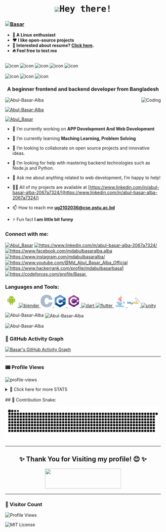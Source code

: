 
<samp>
    <h1 align="center"><img src="https://raw.githubusercontent.com/MartinHeinz/MartinHeinz/master/wave.gif" width="32px">Hey there!</h1>
</samp>
<h3>
<a href="https://git.io/typing-svg"><img src="https://readme-typing-svg.herokuapp.com?font=Fira+Code&pause=1000&random=false&width=435&lines=I'm+Md+Abul+Basar;A+student+at+PSTU;studying+BSc.+in+CSE" alt="Basar" /></a>
</h3>

<b>

- 🐧 A Linux enthusiast
- ❤️ I like open-source projects
- 🌱 Interested about resume? [Click here](https://resume.github.io/?Abul-Basar-Alba).
- 🔥 Feel free to text me

</b> 

<br>
<div>
  <img src="https://techstack-generator.vercel.app/java-icon.svg" alt="icon" width="80" height="80" />
  <img src="https://techstack-generator.vercel.app/python-icon.svg" alt="icon" width="80" height="80" />
  <img src="https://techstack-generator.vercel.app/csharp-icon.svg" alt="icon"width="80" height="80" />
  <img src="https://techstack-generator.vercel.app/react-icon.svg" alt="icon" width="80" height="80" />
 <img src="https://techstack-generator.vercel.app/mysql-icon.svg" alt="icon" width="80" height="80" />
 
</div>
<br>
<div>
  <img src="https://techstack-generator.vercel.app/cpp-icon.svg" alt="icon" width="80" height="80" />
  <img src="https://techstack-generator.vercel.app/github-icon.svg" alt="icon" width="80" height="80" />
  <img src="https://techstack-generator.vercel.app/restapi-icon.svg" alt="icon" width="80" height="80" />
  
  </div>

<h3 align="center">A beginner frontend and backend developer from Bangladesh</h3>
<img align="right" alt="Coding" src="https://media.giphy.com/media/qgQUggAC3Pfv687qPC/giphy.gif">

<p align="left"> <img src="https://komarev.com/ghpvc/?username=Abul-Basar-Alba&label=Profile%20views&color=0e75b6&style=flat" alt="Abul-Basar-Alba" /> </p>

<p align="left"> <a href="https://github.com/ryo-ma/github-profile-trophy"><img src="https://github-profile-trophy.vercel.app/?username=Abul-Basar-Alba" alt="Abul-Basar-Alba" /></a> </p>

<p align="left"> <a href="https://x.com/basar33551" target="blank"><img src="https://img.shields.io/twitter/follow/Abul_Basar?logo=twitter&style=for-the-badge" alt="Abul_Basar" /></a> </p>

- 🔭 I’m currently working on **APP Development And Web Development**

- 🌱 I’m currently learning **Maching Learning, Problem Solving**

- 👯 I’m looking to collaborate on open source projects and innovative ideas.
- 🤔 I’m looking for help with mastering backend technologies such as Node.js and Python.
- 💬 Ask me about anything related to web development, I'm happy to help!

- 👨‍💻 All of my projects are available at [https://www.linkedin.com/in/abul-basar-alba-2067a7324/](https://www.linkedin.com/in/abul-basar-alba-2067a7324/)

- 📫 How to reach me **ug2102036@cse.pstu.ac.bd**

- ⚡ Fun fact **I am little bit funny**

<h3 align="left">Connect with me:</h3>
<p align="left">
<a href="https://x.com/basar33551" target="blank"><img align="center" src="https://raw.githubusercontent.com/rahuldkjain/github-profile-readme-generator/master/src/images/icons/Social/twitter.svg" alt="Abul_Basar" height="30" width="40" /></a>
<a href="https://www.linkedin.com/in/abul-basar-alba-2067a7324/" target="blank"><img align="center" src="https://raw.githubusercontent.com/rahuldkjain/github-profile-readme-generator/master/src/images/icons/Social/linked-in-alt.svg" alt="https://www.linkedin.com/in/abul-basar-alba-2067a7324/" height="30" width="40" /></a>
<a href="https://www.facebook.com/mdabulbasaralba.alba" target="blank"><img align="center" src="https://raw.githubusercontent.com/rahuldkjain/github-profile-readme-generator/master/src/images/icons/Social/facebook.svg" alt="https://www.facebook.com/mdabulbasaralba.alba" height="30" width="40" /></a>
<a href="https://www.instagram.com/mdabulbasaralba/" target="blank"><img align="center" src="https://raw.githubusercontent.com/rahuldkjain/github-profile-readme-generator/master/src/images/icons/Social/instagram.svg" alt="https://www.instagram.com/mdabulbasaralba/" height="30" width="40" /></a>
<a href="https://www.youtube.com/@Md_Abul_Basar_Alba_Official" target="blank"><img align="center" src="https://raw.githubusercontent.com/rahuldkjain/github-profile-readme-generator/master/src/images/icons/Social/youtube.svg" alt="https://www.youtube.com/@Md_Abul_Basar_Alba_Official" height="30" width="40" /></a>
<a href="https://www.hackerrank.com/profile/mdabulbasarbasa1" target="blank"><img align="center" src="https://raw.githubusercontent.com/rahuldkjain/github-profile-readme-generator/master/src/images/icons/Social/hackerrank.svg" alt="https://www.hackerrank.com/profile/mdabulbasarbasa1" height="30" width="40" /></a>
<a href="https://codeforces.com/profile/Basar." target="blank"><img align="center" src="https://raw.githubusercontent.com/rahuldkjain/github-profile-readme-generator/master/src/images/icons/Social/codeforces.svg" alt="https://codeforces.com/profile/Basar." height="30" width="40" /></a>
</p>

<h3 align="left">Languages and Tools:</h3>
<p align="left"> <a href="https://developer.android.com" target="_blank" rel="noreferrer"> <img src="https://raw.githubusercontent.com/devicons/devicon/master/icons/android/android-original-wordmark.svg" alt="android" width="40" height="40"/> </a> <a href="https://www.blender.org/" target="_blank" rel="noreferrer"> <img src="https://download.blender.org/branding/community/blender_community_badge_white.svg" alt="blender" width="40" height="40"/> </a> <a href="https://www.cprogramming.com/" target="_blank" rel="noreferrer"> <img src="https://raw.githubusercontent.com/devicons/devicon/master/icons/c/c-original.svg" alt="c" width="40" height="40"/> </a> <a href="https://www.w3schools.com/cpp/" target="_blank" rel="noreferrer"> <img src="https://raw.githubusercontent.com/devicons/devicon/master/icons/cplusplus/cplusplus-original.svg" alt="cplusplus" width="40" height="40"/> </a> <a href="https://www.w3schools.com/cs/" target="_blank" rel="noreferrer"> <img src="https://raw.githubusercontent.com/devicons/devicon/master/icons/csharp/csharp-original.svg" alt="csharp" width="40" height="40"/> </a> <a href="https://dart.dev" target="_blank" rel="noreferrer"> <img src="https://www.vectorlogo.zone/logos/dartlang/dartlang-icon.svg" alt="dart" width="40" height="40"/> </a> <a href="https://flutter.dev" target="_blank" rel="noreferrer"> <img src="https://www.vectorlogo.zone/logos/flutterio/flutterio-icon.svg" alt="flutter" width="40" height="40"/> </a> <a href="https://www.java.com" target="_blank" rel="noreferrer"> <img src="https://raw.githubusercontent.com/devicons/devicon/master/icons/java/java-original.svg" alt="java" width="40" height="40"/> </a> <a href="https://www.mysql.com/" target="_blank" rel="noreferrer"> <img src="https://raw.githubusercontent.com/devicons/devicon/master/icons/mysql/mysql-original-wordmark.svg" alt="mysql" width="40" height="40"/> </a> <a href="https://unity.com/" target="_blank" rel="noreferrer"> <img src="https://www.vectorlogo.zone/logos/unity3d/unity3d-icon.svg" alt="unity" width="40" height="40"/> </a> </p>

<p><img align="left" src="https://github-readme-stats.vercel.app/api/top-langs?username=Abul-Basar-Alba&show_icons=true&locale=en&layout=compact" alt="Abul-Basar-Alba" /></p>

<p>&nbsp;<img align="center" src="https://github-readme-stats.vercel.app/api?username=Abul-Basar-Alba&show_icons=true&locale=en" alt="Abul-Basar-Alba" /></p>

<p><img align="center" src="https://github-readme-streak-stats.herokuapp.com/?user=Abul-Basar-Alba&" alt="Abul-Basar-Alba" /></p>

### 📆 GitHub Activity Graph

[![Basar's GitHub Activity Graph](https://github-readme-activity-graph.vercel.app/graph?username=Abul-Basar-Alba&theme=github-compact)](https://github.com/Ashutosh00710/github-readme-activity-graph)

---

### 📟 Profile Views

<p align="left">
  <img src="https://komarev.com/ghpvc/?username=Abul-Basar-Alba&label=Profile%20views&color=0e75b6&style=flat" alt="profile-views" />
</p>


<details>
<summary>
  🎯 Click here for more STATS
</summary>

![](https://raw.githubusercontent.com/Abul-Basar-Alba/Abul-Basar-Alba/main/github-metrics.svg)

![](https://github-profile-summary-cards.vercel.app/api/cards/profile-details?username=Abul-Basar-Alba&theme=github_dark)

![](https://github-profile-summary-cards.vercel.app/api/cards/repos-per-language?username=Abul-Basar-Alba&theme=github_dark) ![](https://github-profile-summary-cards.vercel.app/api/cards/most-commit-language?username=Abul-Basar-Alba&theme=github_dark)

![](https://github-profile-summary-cards.vercel.app/api/cards/stats?username=Abul-Basar-Alba&theme=github_dark) ![](https://github-profile-summary-cards.vercel.app/api/cards/productive-time?username=Abul-Basar-Alba&theme=github_dark)

</details>
<br>
## 🐍 Contribution Snake:
<p align="center">
  <img src="https://raw.githubusercontent.com/7oSkaaa/7oSkaaa/output/github-contribution-grid-snake.svg">
</p>

---

<h2 align="center">✨ Thank You for Visiting my profile! 😊 ✨</h2>
<p align="center">
  <img src="https://media.giphy.com/media/jpVnC65DmYeyRL4LHS/giphy.gif" width="70%" height="65px">
</p>

---
### 👀 Visitor Count

<p align="left">
  <img src="https://count.getloli.com/get/@Abul-Basar-Alba?theme=rule34" alt="Profile Views" />
</p>

![MIT License](https://img.shields.io/badge/License-MIT-green.svg)

